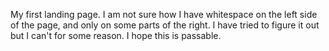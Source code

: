 My first landing page.
I am not sure how I have whitespace on the left side of the page, and only on some parts of the right. I have tried to figure it out but I can't for some reason. I hope this is passable.